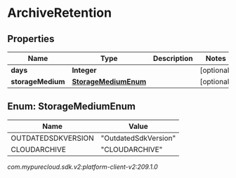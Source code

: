 # ArchiveRetention


## Properties

| Name | Type | Description | Notes |
| ------------ | ------------- | ------------- | ------------- |
| **days** | **Integer** |  |  [optional] |
| **storageMedium** | [**StorageMediumEnum**](#Enum--StorageMediumEnum) |  |  [optional] |


## Enum: StorageMediumEnum

| Name | Value |
| ---- | ----- |
| OUTDATEDSDKVERSION | &quot;OutdatedSdkVersion&quot; | 
| CLOUDARCHIVE | &quot;CLOUDARCHIVE&quot; | 




_com.mypurecloud.sdk.v2:platform-client-v2:209.1.0_
